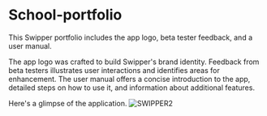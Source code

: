 # School-portfolio

This Swipper portfolio includes the app logo, beta tester feedback, and a user manual.

The app logo was crafted to build Swipper's brand identity. Feedback from beta testers illustrates user interactions and identifies areas for enhancement. The user manual offers a concise introduction to the app, detailed steps on how to use it, and information about additional features.

Here's a glimpse of the application.
![SWIPPER2](https://github.com/seanpaseos/School-portfolio/assets/174816794/ee1beb81-897a-4bcc-a0fa-3dd8fda0453a)
